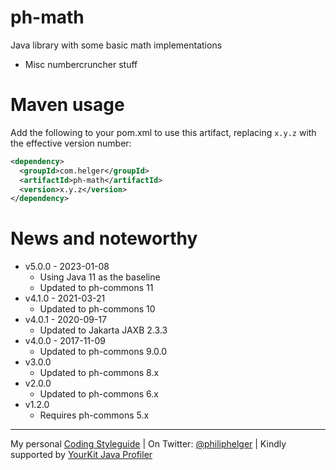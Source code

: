 # ph-math

Java library with some basic math implementations

* Misc numbercruncher stuff

# Maven usage

Add the following to your pom.xml to use this artifact, replacing `x.y.z` with the effective version number:

```xml
<dependency>
  <groupId>com.helger</groupId>
  <artifactId>ph-math</artifactId>
  <version>x.y.z</version>
</dependency>
```
  
# News and noteworthy

* v5.0.0 - 2023-01-08
    * Using Java 11 as the baseline
    * Updated to ph-commons 11
* v4.1.0 - 2021-03-21
    * Updated to ph-commons 10
* v4.0.1 - 2020-09-17
    * Updated to Jakarta JAXB 2.3.3
* v4.0.0 - 2017-11-09
    * Updated to ph-commons 9.0.0
* v3.0.0 
    * Updated to ph-commons 8.x    
* v2.0.0 
    * Updated to ph-commons 6.x    
* v1.2.0 
    * Requires ph-commons 5.x    

---

My personal [Coding Styleguide](https://github.com/phax/meta/blob/master/CodingStyleguide.md) |
On Twitter: <a href="https://twitter.com/philiphelger">@philiphelger</a> |
Kindly supported by [YourKit Java Profiler](https://www.yourkit.com)